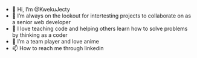 - 👋 Hi, I’m @KwekuJecty
- 👀 I’m always on the lookout for intertesting projects to collaborate on as a senior web developer
- 🌱 I love teaching code and helping others learn how to solve problems by thinking as a coder
- 💞️ I’m a team player and love anime
- 📫 How to reach me through linkedin

<!---
lastbronx41/lastbronx41 is a ✨ special ✨ repository because its `README.md` (this file) appears on your GitHub profile.
You can click the Preview link to take a look at your changes.
--->
